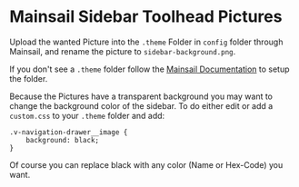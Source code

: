# Mainsail Sidebar Toolhead Pictures
Upload the wanted Picture into the `.theme` Folder in `config` folder through Mainsail, and rename the picture to `sidebar-background.png`.

If you don't see a `.theme` folder follow the [Mainsail Documentation](https://docs.mainsail.xyz/features/theming/prepare#theme-folder) to setup the folder.

Because the Pictures have a transparent background you may want to change the background color of the sidebar. To do either edit or add a `custom.css` to your `.theme` folder and add:

```
.v-navigation-drawer__image {
    background: black;
}
```
Of course you can replace black with any color (Name or Hex-Code) you want.
